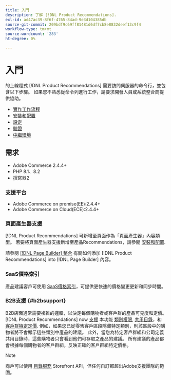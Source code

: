 ```yaml
---
title: 入門
description: 了解 [!DNL Product Recommendations].
exl-id: ad47ac39-8f6f-4765-84ad-9e3d104385db
source-git-commit: 209bdf9c69ff81481d6df7cb8e8832deef13c9f4
workflow-type: tm+mt
source-wordcount: '283'
ht-degree: 0%

---
```


# 入門

的上線程式 [!DNL Product Recommendations] 需要訪問伺服器的命令行，並包含以下步驟。 如果您不熟悉從命令列進行工作，請要求開發人員或系統整合商提供協助。

- [實作工作流程](implementation-workflow.md)
- [安裝和配置](install-configure.md)
- [設定](settings.md)
- [驗證](verify.md)
- [中繼環境](staging-environment.md)

## 需求

- Adobe Commerce 2.4.4+
- PHP 8.1、8.2
- 撰寫器2

### 支援平台

- Adobe Commerce on premise(EE):2.4.4+
- Adobe Commerce on Cloud(ECE):2.4.4+

### 頁面產生器支援

[!DNL Product Recommendations] 可新增至頁面作為「頁面產生器」內容類型。 若要將頁面產生器支援新增至產品Recommendations，請參閱 [安裝和配置](install-configure.md).

請參閱 [[!DNL Page Builder] 整合](page-builder.md) 有關如何添加 [!DNL Product Recommendations] into [!DNL Page Builder] 內容。

### SaaS價格索引

產品建議客戶可使用 [SaaS價格索引](../price-index/index.md)，可提供更快速的價格變更更新和同步時間。

### B2B支援 {#b2bsupport}

B2B店面通常需要複雜的邏輯，以決定每個購物者或客戶群的產品可見度和定價。 [!DNL Product Recommendations] now [支援](release-notes.md) 本功能 [類別權限](https://experienceleague.adobe.com/docs/commerce-admin/catalog/categories/category-permissions.html), [共用目錄](https://experienceleague.adobe.com/docs/commerce-admin/b2b/shared-catalogs/catalog-shared.html)，和 [客戶群特定定價](https://experienceleague.adobe.com/docs/commerce-admin/catalog/products/pricing/pricing-advanced.html). 例如，如果您已從零售客戶區段隱藏特定類別，則該區段中的購物者將不會顯示這些類別中產品的建議。 此外，當您為特定客戶群組和公司定義共用目錄時，這些購物者只會看到他們可存取之產品的建議。 所有建議的產品都會根據每個購物者的客戶群組，反映正確的客戶群組特定價格。

>[!NOTE]
>
>商戶可以使用 [目錄服務](../catalog-service/overview.md) Storefront API，但任何自訂都超出Adobe支援團隊的範圍。
